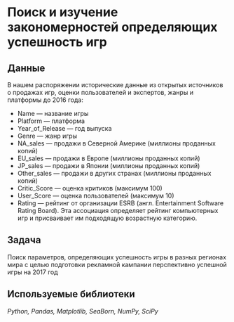 # Поиск и изучение закономерностей определяющих успешность игр

## Данные

В нашем распоряжении исторические данные из открытых источников о продажах игр, оценки пользователей и экспертов, жанры и платформы до 2016 года:

- Name — название игры
- Platform — платформа
- Year_of_Release — год выпуска
- Genre — жанр игры
- NA_sales — продажи в Северной Америке (миллионы проданных копий)
- EU_sales — продажи в Европе (миллионы проданных копий)
- JP_sales — продажи в Японии (миллионы проданных копий)
- Other_sales — продажи в других странах (миллионы проданных копий)
- Critic_Score — оценка критиков (максимум 100)
- User_Score — оценка пользователей (максимум 10)
- Rating — рейтинг от организации ESRB (англ. Entertainment Software Rating Board). Эта ассоциация определяет рейтинг компьютерных игр и присваивает им подходящую возрастную категорию.

## Задача

Поиск параметров, определяющих успешность игры в разных регионах мира с целью подготовки рекламной кампании перспективно успешной игры на 2017 год 


## Используемые библиотеки

*Python, Pandas, Matplotlib, SeaBorn, NumPy, SciPy*
